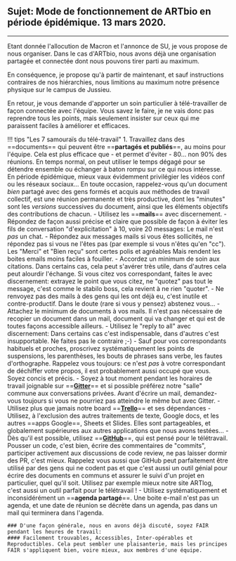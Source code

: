 ## Sujet: Mode de fonctionnement de ARTbio en période épidémique. 13 mars 2020.

----- 

Etant donnée l'allocution de Macron et l'annonce de SU, je vous propose de nous organiser.
Dans le cas d'ARTbio, nous avons déjà une organisation partagée et connectée dont nous
pouvons tirer parti au maximum.

En conséquence, je propose qu'à partir de maintenant, et sauf instructions contraires de
nos hiérarchies, nous limitions au maximum notre présence physique sur le campus de Jussieu.

En retour, je vous demande d'apporter un soin particulier à télé-travailler de façon connectée
avec l'équipe. Vous savez le faire, je ne vais donc pas reprendre tous les points,
mais seulement insister sur ceux qui me paraissent faciles à améliorer et efficaces.

!!! tips "Les 7 samouraïs du télé-travail"
    1. Travaillez dans des ==documents== qui peuvent être ==**partagés et publiés**==, au moins pour l'équipe.
    Cela est plus efficace que - et permet d'éviter - 80... non 90% des réunions. En temps normal,
    on peut utiliser le temps dégagé pour se détendre ensemble ou échanger à baton
    rompu sur ce qui nous intéresse. En période épidémique, mieux vaux évidemment privilégier
    les vidéos conf ou les réseaux sociaux...
    En toute occasion, rappelez-vous qu'un document *bien* partagé avec des gens formés et acquis
    aux méthodes de travail collectif,
    est une réunion permanente et très productive, dont les "minutes" sont les *versions* successives
    du document, ainsi que les éléments objectifs des contributions de chacun.
    - Utilisez les ==**mails**== avec discernement.
        - Répondez de façon aussi précise et claire que possible
        de façon à éviter les fils de conversation "d'explicitation" à 10, voire 20 messages:
        Le mail n'est *pas* un chat.
        - Répondez aux messages mails si vous êtes sollicités, ne répondez pas si vous ne l'êtes pas
        (par exemple si vous n'êtes qu'en "cc"). Les "Merci" et "Bien reçu" sont certes polis et agréables
        Mais rendent les boites emails moins faciles à fouiller.
        - Accordez un minimum de soin aux citations. Dans certains cas, cela peut s'avérer très utile,
        dans d'autres cela peut alourdir l'échange. Si vous citez vos correspondant, faites le avec discernement:
        extrayez le point que vous citez, ne "quotez" pas tout le message, c'est comme le stabilo boss, cela revient
        à ne rien "quoter".
        - Ne renvoyez pas des mails à des gens qui les ont déjà eu,
        c'est inutile et contre-productif. Dans le doute (rare si vous y pensez) abstenez vous...
        - Attachez le minimum de documents à vos mails. Il n'est pas nécessaire de recopier un document
        dans un mail, document qui va changer et qui est de toutes façons accessible ailleurs.
        - Utilisez le "reply to all" avec discernement: Dans certains cas c'est indispensable,
        dans d'autres c'est insupportable. Ne faites pas le contraire ;-)
        - Sauf pour vos correspondants habituels et proches, proscrivez systématiquement les points de suspensions,
        les parenthèses, les bouts de phrases sans verbe, les fautes d'orthographe. Rappelez vous toujours: ce n'est
        *pas* à votre correspondant de déchiffer votre propos, il est probablement aussi occupé que vous.
        Soyez concis et précis.
    - Soyez à tout moment pendant les horaires de travail joignable sur ==**[Gitter](https://gitter.im/)**==
    et si possible
    préférez notre "salle" commune aux conversations privées. Avant d'écrire un mail, demandez-vous
    toujours si vous ne pourriez pas atteindre le même but avec Gitter.
    - Utilisez plus que jamais notre board ==**[Trello](https://trello.com/)**== et ses dépendances
    - Utilisez, à l'exclusion des autres traitements de texte, Google docs, et les autres
    ==apps Google==, Sheets et Slides. Elles sont partageables, et globalement supérieures
    aux autres applications que nous avons testées...
    - Dès qu'il est possible, utilisez ==**[GitHub](https://github.com)**==, qui est pensé pour le télétravail.
    Pousser un code,
    c'est bien, écrire des commentaires de "commits", participer activement aux discussions de
    code review, ne pas laisser dormir des PR, c'est mieux. Rappelez vous aussi que GitHub
    peut parfaitement être utilisé par des gens qui ne codent pas et que c'est aussi un outil
    génial pour écrire des documents en communs et assurer le suivi d'un projet en particulier,
    quel qu'il soit. Utilisez par exemple mieux notre site ARTlog, c'est aussi un outil parfait
    pour le télétravail !
    - Utilisez systématiquement et inconsidérément un ==**agenda partagé**==. Une boite e-mail n'est pas
    un agenda, et une date de réunion se décrète dans un agenda, pas dans un mail qui terminera dans l'agenda.
    
    ### D'une façon générale, nous en avons déjà discuté, soyez FAIR pendant les heures de travail:
    #### Facilement trouvables, Accessibles, Inter-opérables et Reproductibles. Cela peut sembler une plaisanterie, mais les principes FAIR s'appliquent bien, voire mieux, aux membres d'une équipe.
    
